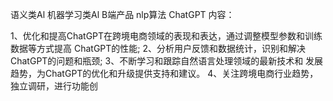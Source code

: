 

语义类Al 机器学习类Al B端产品 nlp算法 ChatGPT
内容：

1、优化和提高ChatGPT在跨境电商领域的表现和表达，通过调整模型参数和训练数据等方式提高 ChatGPT的性能;
2、分析用户反馈和数据统计，识别和解决ChatGPT的问题和瓶颈;
3、不断学习和跟踪自然语言处理领域的最新技术和
发展趋势，为ChatGPT的优化和升级提供支持和建议。
4、关注跨境电商行业趋势，独立调研，进行功能创

